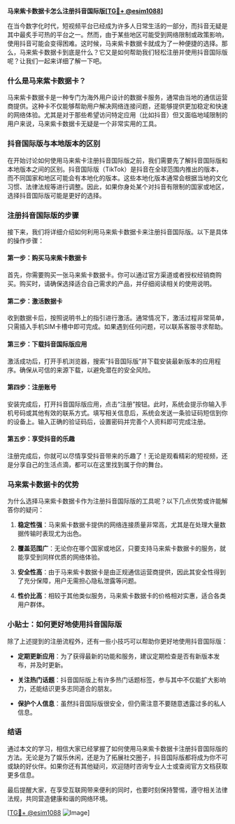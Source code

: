 **马来紫卡数据卡怎么注册抖音国际版[[TG💪+ @esim1088](https://t.me/s/esim1088)]**

在当今数字化时代，短视频平台已经成为许多人日常生活的一部分，而抖音无疑是其中最炙手可热的平台之一。然而，由于某些地区可能受到网络限制或政策影响，使用抖音可能会变得困难。这时候，马来紫卡数据卡就成为了一种便捷的选择。那么，马来紫卡数据卡到底是什么？它又是如何帮助我们轻松注册并使用抖音国际版呢？让我们一起来详细了解一下吧。

### 什么是马来紫卡数据卡？

马来紫卡数据卡是一种专门为海外用户设计的数据卡服务，通常由当地的通信运营商提供。这种卡不仅能够帮助用户解决网络连接问题，还能够提供更加稳定和快速的网络体验。尤其是对于那些希望访问特定应用（比如抖音）但又面临地域限制的用户来说，马来紫卡数据卡无疑是一个非常实用的工具。

### 抖音国际版与本地版本的区别

在开始讨论如何使用马来紫卡注册抖音国际版之前，我们需要先了解抖音国际版和本地版本之间的区别。抖音国际版（TikTok）是抖音在全球范围内推出的版本，而不同国家和地区可能会有本地化的版本。这些本地化版本通常会根据当地的文化习惯、法律法规等进行调整。因此，如果你身处某个对抖音有限制的国家或地区，选择抖音国际版可能是更好的选择。

### 注册抖音国际版的步骤

接下来，我们将详细介绍如何利用马来紫卡数据卡来注册抖音国际版。以下是具体的操作步骤：

#### 第一步：购买马来紫卡数据卡

首先，你需要购买一张马来紫卡数据卡。你可以通过官方渠道或者授权经销商购买。购买时，请确保选择适合自己需求的产品，并仔细阅读相关的使用说明。

#### 第二步：激活数据卡

收到数据卡后，按照说明书上的指引进行激活。通常情况下，激活过程非常简单，只需插入手机SIM卡槽中即可完成。如果遇到任何问题，可以联系客服寻求帮助。

#### 第三步：下载抖音国际版应用

激活成功后，打开手机浏览器，搜索“抖音国际版”并下载安装最新版本的应用程序。确保从可信的来源下载，以避免潜在的安全风险。

#### 第四步：注册账号

安装完成后，打开抖音国际版应用，点击“注册”按钮。此时，系统会提示你输入手机号码或其他有效的联系方式。填写相关信息后，系统会发送一条验证码短信到你的设备上。输入正确的验证码后，设置密码并完善个人资料即可完成注册。

#### 第五步：享受抖音的乐趣

注册完成后，你就可以尽情享受抖音带来的乐趣了！无论是观看精彩的短视频，还是分享自己的生活点滴，都可以在这里找到属于你的舞台。

### 马来紫卡数据卡的优势

为什么选择马来紫卡数据卡作为注册抖音国际版的工具呢？以下几点优势或许能解答你的疑问：

1. **稳定性强**：马来紫卡数据卡提供的网络连接质量非常高，尤其是在处理大量数据传输时表现尤为出色。
   
2. **覆盖范围广**：无论你在哪个国家或地区，只要支持马来紫卡数据卡的服务，就能享受到同样优质的网络体验。

3. **安全性高**：由于马来紫卡数据卡是由正规通信运营商提供，因此其安全性得到了充分保障，用户无需担心隐私泄露等问题。

4. **性价比高**：相较于其他类似服务，马来紫卡数据卡的价格相对实惠，适合各类用户群体。

### 小贴士：如何更好地使用抖音国际版

除了上述提到的注册流程外，还有一些小技巧可以帮助你更好地使用抖音国际版：

- **定期更新应用**：为了获得最新的功能和服务，建议定期检查是否有新版本发布，并及时更新。
  
- **关注热门话题**：抖音国际版上有许多热门话题标签，参与其中不仅能扩大影响力，还能结识更多志同道合的朋友。
  
- **保护个人信息**：虽然抖音国际版很安全，但仍需注意不要随意透露过多的私人信息。

### 结语

通过本文的学习，相信大家已经掌握了如何使用马来紫卡数据卡注册抖音国际版的方法。无论是为了娱乐休闲，还是为了拓展社交圈子，抖音国际版都将成为你不可或缺的好伙伴。如果你还有其他疑问，欢迎随时咨询专业人士或查阅官方文档获取更多信息。

最后提醒大家，在享受互联网带来便利的同时，也要时刻保持警惕，遵守相关法律法规，共同营造健康和谐的网络环境。

[[TG💪+ @esim1088](https://t.me/s/esim1088) ![Image](https://i.postimg.cc/4NQfJmqS/Snipaste-2025-05-13-00-14-12.png)]